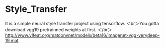 # Style_Transfer
It is a simple neural style transfer project using tensorflow.
＜br＞You gotta download vgg19 pretrainned weights at first. ＜/br＞http://www.vlfeat.org/matconvnet/models/beta16/imagenet-vgg-verydeep-19.mat

